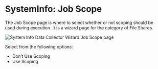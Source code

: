 # SystemInfo: Job Scope

The Job Scope page is where to select whether or not scoping should be used during execution. It is
a wizard page for the category of File Shares.

![System Info Data Collector Wizard Job Scope page](/img/versioned_docs/accessanalyzer_11.6/accessanalyzer/admin/datacollector/systeminfo/jobscope.webp)

Select from the following options:

- Don’t Use Scoping
- Use Scoping
